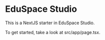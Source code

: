 # EduSpace Studio

This is a NextJS starter in EduSpace Studio.

To get started, take a look at src/app/page.tsx.
